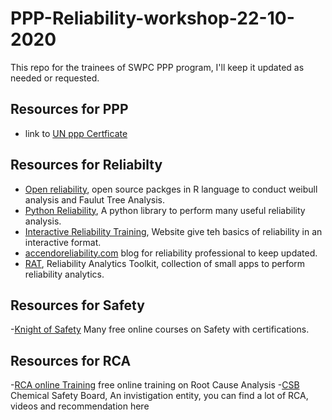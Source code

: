 # PPP-Reliability-workshop-22-10-2020
This repo for the trainees of SWPC PPP program, I'll keep it updated as needed or requested.  
## Resources for PPP  
- link to [UN ppp Certficate](https://www.unescap.org/our-work/transport/financing-and-private-sector-participation/public-private-partnership-course)  

## Resources for Reliabilty  

- [Open reliability](http://www.openreliability.org/), open source packges in R language to conduct weibull analysis and Faulut Tree Analysis.
- [Python Reliability](https://reliability.readthedocs.io/en/latest/), A python library to perform many useful reliability analysis.
- [Interactive Reliability Training](http://www.engineeredsoftware.com/nasa/default.htm), Website give teh basics of reliability in an interactive format.
- [accendoreliability.com](https://accendoreliability.com/) blog for reliability professional to keep updated.
- [RAT](https://reliabilityanalyticstoolkit.appspot.com/), Reliability Analytics Toolkit, collection of small apps to perform reliability analytics.

## Resources for Safety
-[Knight of Safety](https://academy.theknightsofsafety.com/collections) Many free online courses on Safety with certifications.

## Resources for RCA
-[RCA online Training](https://learning.reliability.com/courses/Intro-to-Proact-RCA) free online training on Root Cause Analysis
-[CSB](https://www.csb.gov/) Chemical Safety Board, An invistigation entity, you can find a lot of RCA, videos and recommendation here 
